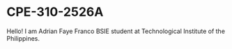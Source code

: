 # CPE-310-2526A


Hello! I am Adrian Faye Franco
BSIE student at Technological Institute of the Philippines. 
